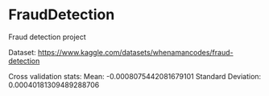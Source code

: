 # FraudDetection
Fraud detection project 

Dataset:
https://www.kaggle.com/datasets/whenamancodes/fraud-detection

Cross validation stats:
Mean: -0.0008075442081679101
Standard Deviation: 0.00040181309489288706
